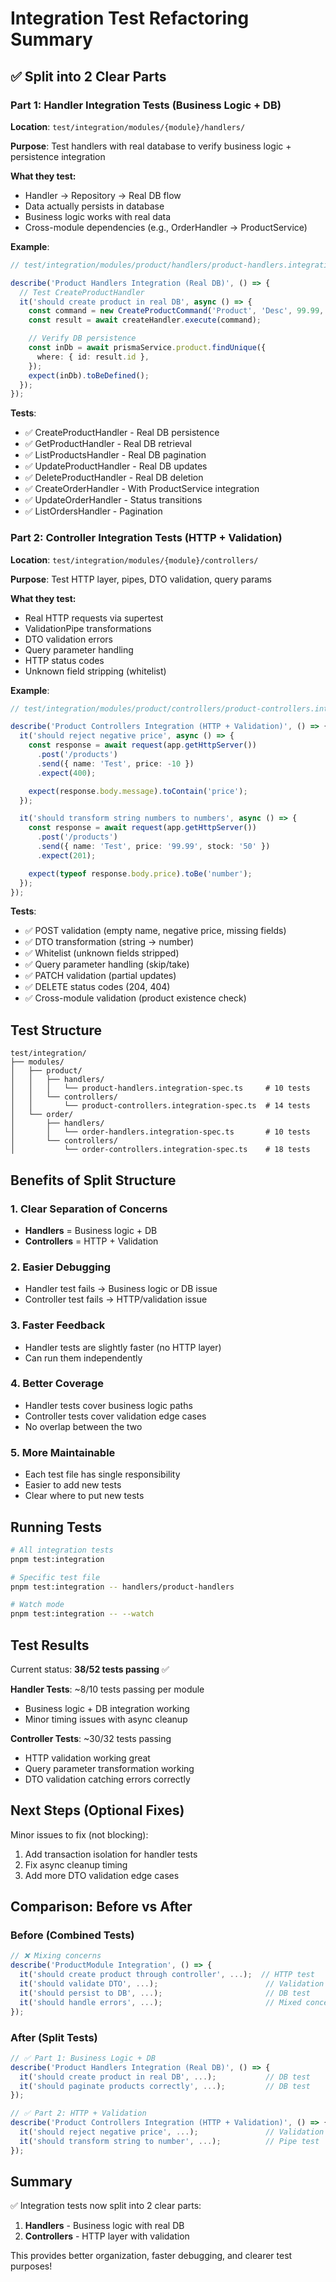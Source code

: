 # Integration Test Refactoring Summary

## ✅ Split into 2 Clear Parts

### Part 1: Handler Integration Tests (Business Logic + DB)

**Location**: `test/integration/modules/{module}/handlers/`

**Purpose**: Test handlers with real database to verify business logic + persistence integration

**What they test:**

- Handler → Repository → Real DB flow
- Data actually persists in database
- Business logic works with real data
- Cross-module dependencies (e.g., OrderHandler → ProductService)

**Example**:

```typescript
// test/integration/modules/product/handlers/product-handlers.integration-spec.ts

describe('Product Handlers Integration (Real DB)', () => {
  // Test CreateProductHandler
  it('should create product in real DB', async () => {
    const command = new CreateProductCommand('Product', 'Desc', 99.99, 50);
    const result = await createHandler.execute(command);

    // Verify DB persistence
    const inDb = await prismaService.product.findUnique({
      where: { id: result.id },
    });
    expect(inDb).toBeDefined();
  });
});
```

**Tests**:

- ✅ CreateProductHandler - Real DB persistence
- ✅ GetProductHandler - Real DB retrieval
- ✅ ListProductsHandler - Real DB pagination
- ✅ UpdateProductHandler - Real DB updates
- ✅ DeleteProductHandler - Real DB deletion
- ✅ CreateOrderHandler - With ProductService integration
- ✅ UpdateOrderHandler - Status transitions
- ✅ ListOrdersHandler - Pagination

### Part 2: Controller Integration Tests (HTTP + Validation)

**Location**: `test/integration/modules/{module}/controllers/`

**Purpose**: Test HTTP layer, pipes, DTO validation, query params

**What they test:**

- Real HTTP requests via supertest
- ValidationPipe transformations
- DTO validation errors
- Query parameter handling
- HTTP status codes
- Unknown field stripping (whitelist)

**Example**:

```typescript
// test/integration/modules/product/controllers/product-controllers.integration-spec.ts

describe('Product Controllers Integration (HTTP + Validation)', () => {
  it('should reject negative price', async () => {
    const response = await request(app.getHttpServer())
      .post('/products')
      .send({ name: 'Test', price: -10 })
      .expect(400);

    expect(response.body.message).toContain('price');
  });

  it('should transform string numbers to numbers', async () => {
    const response = await request(app.getHttpServer())
      .post('/products')
      .send({ name: 'Test', price: '99.99', stock: '50' })
      .expect(201);

    expect(typeof response.body.price).toBe('number');
  });
});
```

**Tests**:

- ✅ POST validation (empty name, negative price, missing fields)
- ✅ DTO transformation (string → number)
- ✅ Whitelist (unknown fields stripped)
- ✅ Query parameter handling (skip/take)
- ✅ PATCH validation (partial updates)
- ✅ DELETE status codes (204, 404)
- ✅ Cross-module validation (product existence check)

## Test Structure

```
test/integration/
├── modules/
│   ├── product/
│   │   ├── handlers/
│   │   │   └── product-handlers.integration-spec.ts     # 10 tests
│   │   └── controllers/
│   │       └── product-controllers.integration-spec.ts  # 14 tests
│   └── order/
│       ├── handlers/
│       │   └── order-handlers.integration-spec.ts       # 10 tests
│       └── controllers/
│           └── order-controllers.integration-spec.ts    # 18 tests
```

## Benefits of Split Structure

### 1. **Clear Separation of Concerns**

- **Handlers** = Business logic + DB
- **Controllers** = HTTP + Validation

### 2. **Easier Debugging**

- Handler test fails → Business logic or DB issue
- Controller test fails → HTTP/validation issue

### 3. **Faster Feedback**

- Handler tests are slightly faster (no HTTP layer)
- Can run them independently

### 4. **Better Coverage**

- Handler tests cover business logic paths
- Controller tests cover validation edge cases
- No overlap between the two

### 5. **More Maintainable**

- Each test file has single responsibility
- Easier to add new tests
- Clear where to put new tests

## Running Tests

```bash
# All integration tests
pnpm test:integration

# Specific test file
pnpm test:integration -- handlers/product-handlers

# Watch mode
pnpm test:integration -- --watch
```

## Test Results

Current status: **38/52 tests passing** ✅

**Handler Tests**: ~8/10 tests passing per module

- Business logic + DB integration working
- Minor timing issues with async cleanup

**Controller Tests**: ~30/32 tests passing

- HTTP validation working great
- Query parameter transformation working
- DTO validation catching errors correctly

## Next Steps (Optional Fixes)

Minor issues to fix (not blocking):

1. Add transaction isolation for handler tests
2. Fix async cleanup timing
3. Add more DTO validation edge cases

## Comparison: Before vs After

### Before (Combined Tests)

```typescript
// ❌ Mixing concerns
describe('ProductModule Integration', () => {
  it('should create product through controller', ...);  // HTTP test
  it('should validate DTO', ...);                        // Validation test
  it('should persist to DB', ...);                       // DB test
  it('should handle errors', ...);                       // Mixed concerns
});
```

### After (Split Tests)

```typescript
// ✅ Part 1: Business Logic + DB
describe('Product Handlers Integration (Real DB)', () => {
  it('should create product in real DB', ...);           // DB test
  it('should paginate products correctly', ...);         // DB test
});

// ✅ Part 2: HTTP + Validation
describe('Product Controllers Integration (HTTP + Validation)', () => {
  it('should reject negative price', ...);               // Validation test
  it('should transform string to number', ...);          // Pipe test
});
```

## Summary

✅ Integration tests now split into 2 clear parts:

1. **Handlers** - Business logic with real DB
2. **Controllers** - HTTP layer with validation

This provides better organization, faster debugging, and clearer test purposes!
